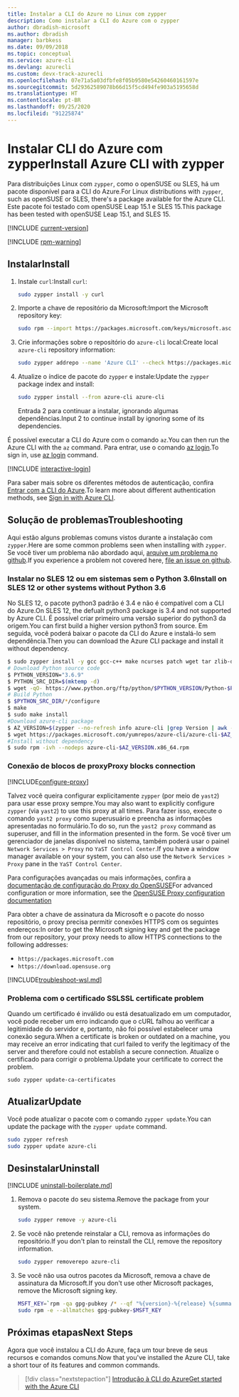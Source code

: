 ```yaml
---
title: Instalar a CLI do Azure no Linux com zypper
description: Como instalar a CLI do Azure com o zypper
author: dbradish-microsoft
ms.author: dbradish
manager: barbkess
ms.date: 09/09/2018
ms.topic: conceptual
ms.service: azure-cli
ms.devlang: azurecli
ms.custom: devx-track-azurecli
ms.openlocfilehash: 07e71a5a03dfbfe8f05b9580e54260460161597e
ms.sourcegitcommit: 5d29362589078b66d15f5cd494fe903a5195658d
ms.translationtype: HT
ms.contentlocale: pt-BR
ms.lasthandoff: 09/25/2020
ms.locfileid: "91225874"
---
```

# <a name="install-azure-cli-with-zypper"></a><span data-ttu-id="b082a-103">Instalar CLI do Azure com zypper</span><span class="sxs-lookup"><span data-stu-id="b082a-103">Install Azure CLI with zypper</span></span>

<span data-ttu-id="b082a-104">Para distribuições Linux com `zypper`, como o openSUSE ou SLES, há um pacote disponível para a CLI do Azure.</span><span class="sxs-lookup"><span data-stu-id="b082a-104">For Linux distributions with `zypper`, such as openSUSE or SLES, there's a package available for the Azure CLI.</span></span> <span data-ttu-id="b082a-105">Este pacote foi testado com openSUSE Leap 15.1 e SLES 15.</span><span class="sxs-lookup"><span data-stu-id="b082a-105">This package has been tested with openSUSE Leap 15.1, and SLES 15.</span></span>

[!INCLUDE [current-version](includes/current-version.md)]

[!INCLUDE [rpm-warning](includes/rpm-warning.md)]

## <a name="install"></a><span data-ttu-id="b082a-106">Instalar</span><span class="sxs-lookup"><span data-stu-id="b082a-106">Install</span></span>

1. <span data-ttu-id="b082a-107">Instale `curl`:</span><span class="sxs-lookup"><span data-stu-id="b082a-107">Install `curl`:</span></span>

   ```bash
   sudo zypper install -y curl
   ```

2. <span data-ttu-id="b082a-108">Importe a chave de repositório da Microsoft:</span><span class="sxs-lookup"><span data-stu-id="b082a-108">Import the Microsoft repository key:</span></span>

   ```bash
   sudo rpm --import https://packages.microsoft.com/keys/microsoft.asc
   ```

3. <span data-ttu-id="b082a-109">Crie informações sobre o repositório do `azure-cli` local:</span><span class="sxs-lookup"><span data-stu-id="b082a-109">Create local `azure-cli` repository information:</span></span>

   ```bash
   sudo zypper addrepo --name 'Azure CLI' --check https://packages.microsoft.com/yumrepos/azure-cli azure-cli
   ```

4. <span data-ttu-id="b082a-110">Atualize o índice de pacote do `zypper` e instale:</span><span class="sxs-lookup"><span data-stu-id="b082a-110">Update the `zypper` package index and install:</span></span>

   ```bash
   sudo zypper install --from azure-cli azure-cli
   ```
   <span data-ttu-id="b082a-111">Entrada 2 para continuar a instalar, ignorando algumas dependências.</span><span class="sxs-lookup"><span data-stu-id="b082a-111">Input 2 to continue install by ignoring some of its dependencies.</span></span>

<span data-ttu-id="b082a-112">É possível executar a CLI do Azure com o comando `az`.</span><span class="sxs-lookup"><span data-stu-id="b082a-112">You can then run the Azure CLI with the `az` command.</span></span> <span data-ttu-id="b082a-113">Para entrar, use o comando [az login](/cli/azure/reference-index#az-login).</span><span class="sxs-lookup"><span data-stu-id="b082a-113">To sign in, use [az login](/cli/azure/reference-index#az-login) command.</span></span>

[!INCLUDE [interactive-login](includes/interactive-login.md)]

<span data-ttu-id="b082a-114">Para saber mais sobre os diferentes métodos de autenticação, confira [Entrar com a CLI do Azure](authenticate-azure-cli.md).</span><span class="sxs-lookup"><span data-stu-id="b082a-114">To learn more about different authentication methods, see [Sign in with Azure CLI](authenticate-azure-cli.md).</span></span>

## <a name="troubleshooting"></a><span data-ttu-id="b082a-115">Solução de problemas</span><span class="sxs-lookup"><span data-stu-id="b082a-115">Troubleshooting</span></span>

<span data-ttu-id="b082a-116">Aqui estão alguns problemas comuns vistos durante a instalação com `zypper`.</span><span class="sxs-lookup"><span data-stu-id="b082a-116">Here are some common problems seen when installing with `zypper`.</span></span> <span data-ttu-id="b082a-117">Se você tiver um problema não abordado aqui, [arquive um problema no github](https://github.com/Azure/azure-cli/issues).</span><span class="sxs-lookup"><span data-stu-id="b082a-117">If you experience a problem not covered here, [file an issue on github](https://github.com/Azure/azure-cli/issues).</span></span>

### <a name="install-on-sles-12-or-other-systems-without-python-36"></a><span data-ttu-id="b082a-118">Instalar no SLES 12 ou em sistemas sem o Python 3.6</span><span class="sxs-lookup"><span data-stu-id="b082a-118">Install on SLES 12 or other systems without Python 3.6</span></span>

<span data-ttu-id="b082a-119">No SLES 12, o pacote python3 padrão é 3.4 e não é compatível com a CLI do Azure.</span><span class="sxs-lookup"><span data-stu-id="b082a-119">On SLES 12, the defualt python3 package is 3.4 and not supported by Azure CLI.</span></span> <span data-ttu-id="b082a-120">É possível criar primeiro uma versão superior do python3 da origem.</span><span class="sxs-lookup"><span data-stu-id="b082a-120">You can first build a higher version python3 from source.</span></span> <span data-ttu-id="b082a-121">Em seguida, você poderá baixar o pacote da CLI do Azure e instalá-lo sem dependência.</span><span class="sxs-lookup"><span data-stu-id="b082a-121">Then you can download the Azure CLI package and install it without dependency.</span></span>
```bash
$ sudo zypper install -y gcc gcc-c++ make ncurses patch wget tar zlib-devel zlib openssl-devel
# Download Python source code
$ PYTHON_VERSION="3.6.9"
$ PYTHON_SRC_DIR=$(mktemp -d)
$ wget -qO- https://www.python.org/ftp/python/$PYTHON_VERSION/Python-$PYTHON_VERSION.tgz | tar -xz -C "$PYTHON_SRC_DIR"
# Build Python
$ $PYTHON_SRC_DIR/*/configure
$ make
$ sudo make install
#Download azure-cli package 
$ AZ_VERSION=$(zypper --no-refresh info azure-cli |grep Version | awk -F': ' '{print $2}' | awk '{$1=$1;print}')
$ wget https://packages.microsoft.com/yumrepos/azure-cli/azure-cli-$AZ_VERSION.x86_64.rpm
#Install without dependency
$ sudo rpm -ivh --nodeps azure-cli-$AZ_VERSION.x86_64.rpm
```

### <a name="proxy-blocks-connection"></a><span data-ttu-id="b082a-122">Conexão de blocos de proxy</span><span class="sxs-lookup"><span data-stu-id="b082a-122">Proxy blocks connection</span></span>

[!INCLUDE[configure-proxy](includes/configure-proxy.md)]

<span data-ttu-id="b082a-123">Talvez você queira configurar explicitamente `zypper` (por meio de `yast2`) para usar esse proxy sempre.</span><span class="sxs-lookup"><span data-stu-id="b082a-123">You may also want to explicitly configure `zypper` (via `yast2`) to use this proxy at all times.</span></span> <span data-ttu-id="b082a-124">Para fazer isso, execute o comando `yast2 proxy` como superusuário e preencha as informações apresentadas no formulário.</span><span class="sxs-lookup"><span data-stu-id="b082a-124">To do so, run the `yast2 proxy` command as superuser, and fill in the information presented in the form.</span></span> <span data-ttu-id="b082a-125">Se você tiver um gerenciador de janelas disponível no sistema, também poderá usar o painel `Network Services > Proxy` no `YaST Control Center`.</span><span class="sxs-lookup"><span data-stu-id="b082a-125">If you have a window manager available on your system, you can also use the `Network Services > Proxy` pane in the `YaST Control Center`.</span></span>

<span data-ttu-id="b082a-126">Para configurações avançadas ou mais informações, confira a [documentação de configuração do Proxy do OpenSUSE](https://www.suse.com/documentation/slms1/book_slms/data/sec_wy_config_updates_proxy.html)</span><span class="sxs-lookup"><span data-stu-id="b082a-126">For advanced configuration or more information, see the [OpenSUSE Proxy configuration documentation](https://www.suse.com/documentation/slms1/book_slms/data/sec_wy_config_updates_proxy.html)</span></span>

<span data-ttu-id="b082a-127">Para obter a chave de assinatura da Microsoft e o pacote do nosso repositório, o proxy precisa permitir conexões HTTPS com os seguintes endereços:</span><span class="sxs-lookup"><span data-stu-id="b082a-127">In order to get the Microsoft signing key and get the package from our repository, your proxy needs to allow HTTPS connections to the following addresses:</span></span>

* `https://packages.microsoft.com`
* `https://download.opensuse.org`

[!INCLUDE[troubleshoot-wsl.md](includes/troubleshoot-wsl.md)]

### <a name="ssl-certificate-problem"></a><span data-ttu-id="b082a-128">Problema com o certificado SSL</span><span class="sxs-lookup"><span data-stu-id="b082a-128">SSL certificate problem</span></span>

<span data-ttu-id="b082a-129">Quando um certificado é inválido ou está desatualizado em um computador, você pode receber um erro indicando que o cURL falhou ao verificar a legitimidade do servidor e, portanto, não foi possível estabelecer uma conexão segura.</span><span class="sxs-lookup"><span data-stu-id="b082a-129">When a certificate is broken or outdated on a machine, you may receive an error indicating that curl failed to verify the legitimacy of the server and therefore could not establish a secure connection.</span></span>  <span data-ttu-id="b082a-130">Atualize o certificado para corrigir o problema.</span><span class="sxs-lookup"><span data-stu-id="b082a-130">Update your certificate to correct the problem.</span></span>  

```bach
sudo zypper update-ca-certificates
```

## <a name="update"></a><span data-ttu-id="b082a-131">Atualizar</span><span class="sxs-lookup"><span data-stu-id="b082a-131">Update</span></span>

<span data-ttu-id="b082a-132">Você pode atualizar o pacote com o comando `zypper update`.</span><span class="sxs-lookup"><span data-stu-id="b082a-132">You can update the package with the `zypper update` command.</span></span>

```bash
sudo zypper refresh
sudo zypper update azure-cli
```

## <a name="uninstall"></a><span data-ttu-id="b082a-133">Desinstalar</span><span class="sxs-lookup"><span data-stu-id="b082a-133">Uninstall</span></span>

[!INCLUDE [uninstall-boilerplate.md](includes/uninstall-boilerplate.md)]

1. <span data-ttu-id="b082a-134">Remova o pacote do seu sistema.</span><span class="sxs-lookup"><span data-stu-id="b082a-134">Remove the package from your system.</span></span>

    ```bash
    sudo zypper remove -y azure-cli
    ```

2. <span data-ttu-id="b082a-135">Se você não pretende reinstalar a CLI, remova as informações do repositório.</span><span class="sxs-lookup"><span data-stu-id="b082a-135">If you don't plan to reinstall the CLI, remove the repository information.</span></span>

   ```bash
   sudo zypper removerepo azure-cli
   ```

3. <span data-ttu-id="b082a-136">Se você não usa outros pacotes da Microsoft, remova a chave de assinatura da Microsoft.</span><span class="sxs-lookup"><span data-stu-id="b082a-136">If you don't use other Microsoft packages, remove the Microsoft signing key.</span></span>

   ```bash
   MSFT_KEY=`rpm -qa gpg-pubkey /* --qf "%{version}-%{release} %{summary}\n" | grep Microsoft | awk '{print $1}'`
   sudo rpm -e --allmatches gpg-pubkey-$MSFT_KEY
   ```

## <a name="next-steps"></a><span data-ttu-id="b082a-137">Próximas etapas</span><span class="sxs-lookup"><span data-stu-id="b082a-137">Next Steps</span></span>

<span data-ttu-id="b082a-138">Agora que você instalou a CLI do Azure, faça um tour breve de seus recursos e comandos comuns.</span><span class="sxs-lookup"><span data-stu-id="b082a-138">Now that you've installed the Azure CLI, take a short tour of its features and common commands.</span></span>

> [!div class="nextstepaction"]
> [<span data-ttu-id="b082a-139">Introdução à CLI do Azure</span><span class="sxs-lookup"><span data-stu-id="b082a-139">Get started with the Azure CLI</span></span>](get-started-with-azure-cli.md)